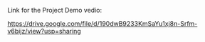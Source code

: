 Link for the Project Demo vedio:

https://drive.google.com/file/d/190dwB9233KmSaYu1xj8n-Srfm-v6bijz/view?usp=sharing